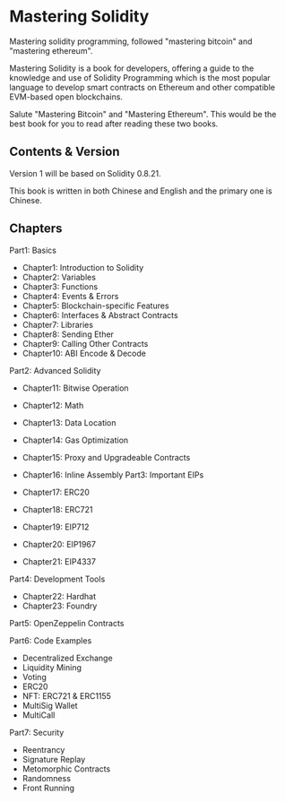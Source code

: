# Mastering Solidity
Mastering solidity programming, followed "mastering bitcoin" and "mastering ethereum".

Mastering Solidity is a book for developers, offering a guide to the knowledge and use of Solidity Programming which is the most popular language to develop smart contracts on Ethereum and other compatible EVM-based open blockchains.

Salute "Mastering Bitcoin" and "Mastering Ethereum". This would be the best book for you to read after reading these two books.

## Contents & Version

Version 1 will be based on Solidity 0.8.21.

This book is written in both Chinese and English and the primary one is Chinese.

## Chapters

Part1: Basics
- Chapter1: Introduction to Solidity
- Chapter2: Variables
- Chapter3: Functions
- Chapter4: Events & Errors
- Chapter5: Blockchain-specific Features
- Chapter6: Interfaces & Abstract Contracts
- Chapter7: Libraries
- Chapter8: Sending Ether
- Chapter9: Calling Other Contracts
- Chapter10: ABI Encode & Decode

Part2: Advanced Solidity
- Chapter11: Bitwise Operation
- Chapter12: Math
- Chapter13: Data Location
- Chapter14: Gas Optimization
- Chapter15: Proxy and Upgradeable Contracts

- Chapter16: Inline Assembly
Part3: Important EIPs
- Chapter17: ERC20
- Chapter18: ERC721
- Chapter19: EIP712
- Chapter20: EIP1967
- Chapter21: EIP4337

Part4: Development Tools
- Chapter22: Hardhat
- Chapter23: Foundry

Part5: OpenZeppelin Contracts

Part6: Code Examples
- Decentralized Exchange
- Liquidity Mining
- Voting
- ERC20
- NFT: ERC721 & ERC1155
- MultiSig Wallet
- MultiCall

Part7: Security
- Reentrancy 
- Signature Replay
- Metomorphic Contracts
- Randomness
- Front Running